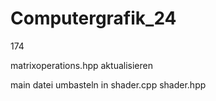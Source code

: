# Computergrafik_24

174 

matrixoperations.hpp aktualisieren 

main datei umbasteln in shader.cpp  shader.hpp
